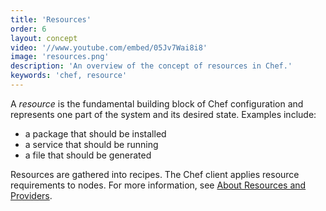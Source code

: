 ```yaml
---
title: 'Resources'
order: 6
layout: concept
video: '//www.youtube.com/embed/05Jv7Wai8i8'
image: 'resources.png'
description: 'An overview of the concept of resources in Chef.'
keywords: 'chef, resource'
---
```


A _resource_ is the fundamental building block of Chef configuration and represents one part of the system and its desired state. Examples include:
  
  * a package that should be installed
  * a service that should be running
  * a file that should be generated

Resources are gathered into recipes. The Chef client applies resource requirements to nodes. For more information, see [About Resources and Providers](http://docs.opscode.com/resource.html). 